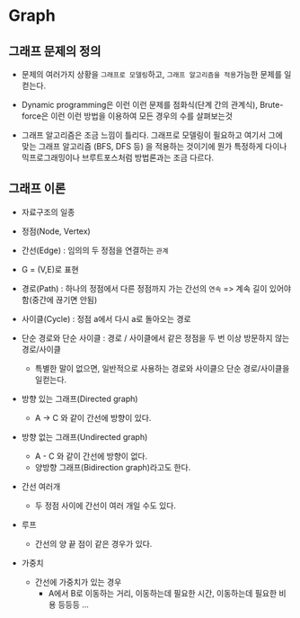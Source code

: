 # Graph

## 그래프 문제의 정의
* 문제의 여러가지 상황을 `그래프로 모델링`하고, `그래프 알고리즘을 적용`가능한 문제를 일컫는다.   

* Dynamic programming은 이런 이런 문제를 점화식(단계 간의 관계식), Brute-force은 이런 이런 방법을 이용하여 모든 경우의 수를 살펴보는것   

* 그래프 알고리즘은 조금 느낌이 틀리다. 그래프로 모델링이 필요하고 여기서 그에 맞는 그래프 알고리즘 (BFS, DFS 등)
  을 적용하는 것이기에 뭔가 특정하게 다이나믹프로그래밍이나 브루트포스처럼 방법론과는 조금 다르다.

## 그래프 이론
* 자료구조의 일종

* 정점(Node, Vertex)

* 간선(Edge) : 임의의 두 정점을 연결하는 `관계`

* G = (V,E)로 표현

* 경로(Path) : 하나의 정점에서 다른 정점까지 가는 간선의 `연속` => 계속 길이 있어야함(중간에 끊기면 안됨)

* 사이클(Cycle) : 정점 a에서 다시 a로 돌아오는 경로

* 단순 경로와 단순 사이클 : 경로 / 사이클에서 같은 정점을 두 번 이상 방문하지 않는 경로/사이클
  + 특별한 말이 없으면, 일반적으로 사용하는 경로와 사이클으 단순 경로/사이클을 일컫는다.

* 방향 있는 그래프(Directed graph)
  + A -> C 와 같이 간선에 방향이 있다.

* 방향 없는 그래프(Undirected graph)
  + A - C 와 같이 간선에 방향이 없다.
  + 양방향 그래프(Bidirection graph)라고도 한다.

* 간선 여러개
  + 두 정점 사이에 간선이 여러 개일 수도 있다.
  
* 루프
  + 간선의 양 끝 점이 같은 경우가 있다.
  
* 가중치
  + 간선에 가중치가 있는 경우
    - A에서 B로 이동하는 거리, 이동하는데 필요한 시간, 이동하는데 필요한 비용 등등등 ...



